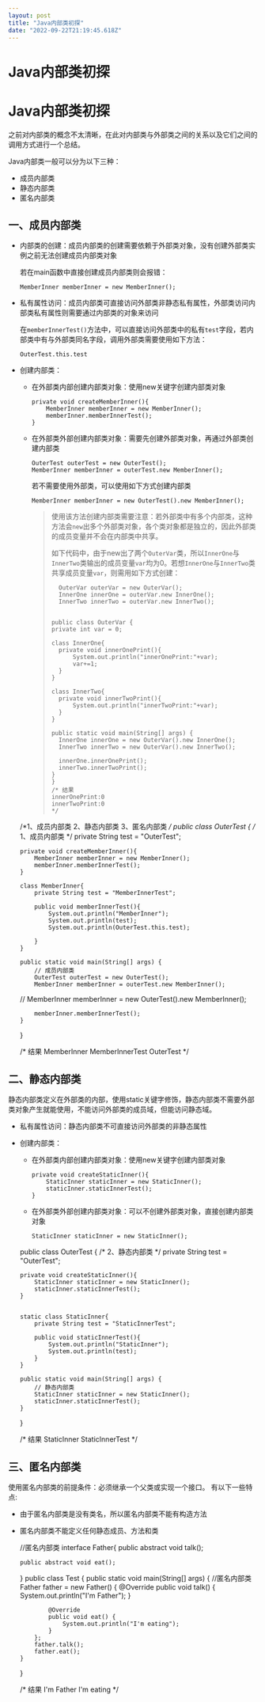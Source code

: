 ```yaml
---
layout: post
title: "Java内部类初探"
date: "2022-09-22T21:19:45.618Z"
---
```

Java内部类初探
=========

Java内部类初探
=========

之前对内部类的概念不太清晰，在此对内部类与外部类之间的关系以及它们之间的调用方式进行一个总结。

Java内部类一般可以分为以下三种：

*   成员内部类
*   静态内部类
*   匿名内部类

一、成员内部类
-------

*   内部类的创建：成员内部类的创建需要依赖于外部类对象，没有创建外部类实例之前无法创建成员内部类对象
    
    若在main函数中直接创建成员内部类则会报错：
    
        MemberInner memberInner = new MemberInner();
        
    
*   私有属性访问：成员内部类可直接访问外部类非静态私有属性，外部类访问内部类私有属性则需要通过内部类的对象来访问
    
    在`memberInnerTest()`方法中，可以直接访问外部类中的私有`test`字段，若内部类中有与外部类同名字段，调用外部类需要使用如下方法：
    
        OuterTest.this.test
        
    
*   创建内部类：
    
    *   在外部类内部创建内部类对象：使用new关键字创建内部类对象
        
            private void createMemberInner(){
                MemberInner memberInner = new MemberInner();
                memberInner.memberInnerTest();
            }
            
        
    *   在外部类外部创建内部类对象：需要先创建外部类对象，再通过外部类创建内部类
        
            OuterTest outerTest = new OuterTest();
            MemberInner memberInner = outerTest.new MemberInner();
            
        
        若不需要使用外部类，可以使用如下方式创建内部类
        
            MemberInner memberInner = new OuterTest().new MemberInner();
            
        
        > 使用该方法创建内部类需要注意：若外部类中有多个内部类，这种方法会`new`出多个外部类对象，各个类对象都是独立的，因此外部类的成员变量并不会在内部类中共享。
        > 
        > 如下代码中，由于new出了两个`OuterVar`类，所以`InnerOne`与`InnerTwo`类输出的成员变量`var`均为0。若想`InnerOne`与`InnerTwo`类共享成员变量`var`，则需用如下方式创建：
        > 
        >       OuterVar outerVar = new OuterVar();
        >       InnerOne innerOne = outerVar.new InnerOne();
        >       InnerTwo innerTwo = outerVar.new InnerTwo();
        >     
        > 
        >     public class OuterVar {
        >     private int var = 0;
        >     
        >     class InnerOne{
        >       private void innerOnePrint(){
        >           System.out.println("innerOnePrint:"+var);
        >           var+=1;
        >       }
        >     }
        >     
        >     class InnerTwo{
        >       private void innerTwoPrint(){
        >           System.out.println("innerTwoPrint:"+var);
        >       }
        >     }
        >     
        >     public static void main(String[] args) {
        >       InnerOne innerOne = new OuterVar().new InnerOne();
        >       InnerTwo innerTwo = new OuterVar().new InnerTwo();
        >     
        >       innerOne.innerOnePrint();
        >       innerTwo.innerTwoPrint();
        >     }
        >     }
        >     /* 结果
        >     innerOnePrint:0
        >     innerTwoPrint:0
        >     */
        >     
        

    /*1、成员内部类
      2、静态内部类
      3、匿名内部类
    */
    public class OuterTest {
        /*
        1、成员内部类
         */
        private String test = "OuterTest";
    
        private void createMemberInner(){
            MemberInner memberInner = new MemberInner();
            memberInner.memberInnerTest();
        }
    
        class MemberInner{
            private String test = "MemberInnerTest";
    
            public void memberInnerTest(){
                System.out.println("MemberInner");
                System.out.println(test);
                System.out.println(OuterTest.this.test);
    
            }
        }
    
        public static void main(String[] args) {
            // 成员内部类
            OuterTest outerTest = new OuterTest();
            MemberInner memberInner = outerTest.new MemberInner();
    //        MemberInner memberInner = new OuterTest().new MemberInner();
            
            memberInner.memberInnerTest();
        }
    }
    
    
    /* 结果
       MemberInner
       MemberInnerTest
       OuterTest */
    

二、静态内部类
-------

静态内部类定义在外部类的内部，使用static关键字修饰，静态内部类不需要外部类对象产生就能使用，不能访问外部类的成员域，但能访问静态域。

*   私有属性访问：静态内部类不可直接访问外部类的非静态属性
    
*   创建内部类：
    
    *   在外部类内部创建内部类对象：使用new关键字创建内部类对象
        
            private void createStaticInner(){
                StaticInner staticInner = new StaticInner();
                staticInner.staticInnerTest();
            }
            
        
    *   在外部类外部创建内部类对象：可以不创建外部类对象，直接创建内部类对象
        
            StaticInner staticInner = new StaticInner();
            
        

    public class OuterTest {
        /*
          2、静态内部类
         */
        private String test = "OuterTest";
    
        private void createStaticInner(){
            StaticInner staticInner = new StaticInner();
            staticInner.staticInnerTest();
        }
    
    
        static class StaticInner{
            private String test = "StaticInnerTest";
    
            public void staticInnerTest(){
                System.out.println("StaticInner");
                System.out.println(test);
            }
        }
    
        public static void main(String[] args) {
            // 静态内部类
            StaticInner staticInner = new StaticInner();
            staticInner.staticInnerTest();
        }
    }
    
    /* 结果
       StaticInner
       StaticInnerTest */
    

三、匿名内部类
-------

使用匿名内部类的前提条件：必须继承一个父类或实现一个接口。 有以下一些特点:

*   由于匿名内部类是没有类名，所以匿名内部类不能有构造方法
*   匿名内部类不能定义任何静态成员、方法和类

    //匿名内部类
    interface Father{
        public abstract void talk();
    
        public abstract void eat();
    }
    public class Test {
        public static void main(String[] args) {
            //匿名内部类
            Father father = new Father() {
                @Override
                public void talk() {
                    System.out.println("I'm Father");
                }
    
                @Override
                public void eat() {
                    System.out.println("I'm eating");
                }
            };
            father.talk();
            father.eat();
        }
    }
    
    /* 结果
       I'm Father
       I'm eating */